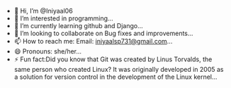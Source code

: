- 👋 Hi, I’m @Iniyaal06
- 👀 I’m interested in programming...
- 🌱 I’m currently learning github and Django...
- 💞️ I’m looking to collaborate on Bug fixes and improvements...
- 📫 How to reach me: Email: iniyaalsp731@gmail.com...
- 😄 Pronouns: she/her...
- ⚡ Fun fact:Did you know that Git was created by Linus Torvalds, the same person who created Linux?
 It was originally developed in 2005 as a solution for version control in the development of the Linux kernel...

<!---
Iniyaal06/Iniyaal06 is a ✨ special ✨ repository because its `README.md` (this file) appears on your GitHub profile.
You can click the Preview link to take a look at your changes.
--->

